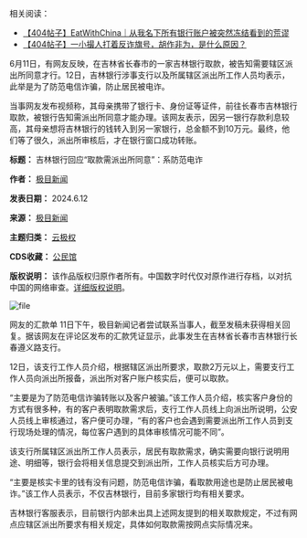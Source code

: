 相关阅读：


* [【404帖子】EatWithChina｜从我名下所有银行账户被突然冻结看到的荒谬](https://chinadigitaltimes.net/chinese/707921.html "【404帖子】EatWithChina｜从我名下所有银行账户被突然冻结看到的荒谬")
* [【404帖子】一小撮人打着反诈旗号，胡作非为，是什么原因？](https://chinadigitaltimes.net/chinese/706567.html "【404帖子】一小撮人打着反诈旗号，胡作非为，是什么原因？")


6月11日，有网友反映，在吉林省长春市的一家吉林银行取款，被告知需要辖区派出所同意才行。12日，吉林银行涉事支行以及所属辖区派出所工作人员均表示，此举是为了防范电信诈骗，防止居民被电诈。


当事网友发布视频称，其母亲携带了银行卡、身份证等证件，前往长春市吉林银行取款，被银行告知需派出所同意才能办理。该网友表示，因另一银行存款利息较高，其母亲想将吉林银行的钱转入到另一家银行，总金额不到10万元。最终，他们等了很久，派出所审核后，才在银行窗口成功转账。




**标题：** 吉林银行回应“取款需派出所同意”：系防范电诈  

**作者：** [极目新闻](https://chinadigitaltimes.net/space/极目新闻)  

**发表日期：** 2024.6.12  

**来源：** [极目新闻](https://m.sohu.com/a/785376949_121345914?scm=10001.198_14-198_14_exp.0.10006.)  

**主题归类：** [云极权](https://chinadigitaltimes.net/space/云极权)  

**CDS收藏：** [公民馆](https://chinadigitaltimes.net/space/%E5%85%AC%E6%B0%91%E9%A6%86)  

**版权说明：** 该作品版权归原作者所有。中国数字时代仅对原作进行存档，以对抗中国的网络审查。[详细版权说明](https://chinadigitaltimes.net/chinese/copyright)。


![file](https://chinadigitaltimes.net/chinese/files/2024/06/image-1718190032126.png)  

网友的汇款单
11日下午，极目新闻记者尝试联系当事人，截至发稿未获得相关回复。据该网友在评论区发布的汇款凭证显示，此事发生在吉林省长春市吉林银行长春遵义路支行。


12日，该支行工作人员介绍，根据辖区派出所要求，取款2万元以上，需要支行工作人员向派出所报备，派出所对客户账户核实后，便可以取款。


“主要是为了防范电信诈骗转账以及客户被骗。”该工作人员介绍，核实客户身份的方式有很多种，有的客户表明取款需求后，支行工作人员线上向派出所说明，公安人员线上审核通过，客户便可办理，“有的客户也会遇到需要派出所工作人员到支行现场处理的情况，每位客户遇到的具体审核情况可能不同”。


该支行所属辖区派出所工作人员表示，居民有取款需求，确实需要向银行说明用途、明细等，银行会将相关信息提交到派出所，工作人员核实后方可办理。


“主要是核实卡里的钱有没有问题，防范电信诈骗，看取款用途也是防止居民被电诈。”该工作人员表示，不仅吉林银行，目前多家银行均有相关要求。


吉林银行客服表示，目前银行内部未出具上述网友提到的相关取款规定，不过有网点应辖区派出所要求有相关规定，具体如何取款需按网点实际情况来。



